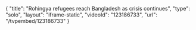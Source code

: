 {
    "title": "Rohingya refugees reach Bangladesh as crisis continues",
    "type": "solo",
    "layout": "iframe-static",
    "videoId": "123186733",
    "url": "\/tvpembed\/123186733"
}